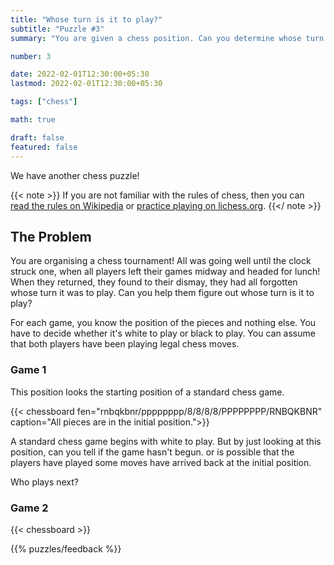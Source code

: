```yaml
---
title: "Whose turn is it to play?"
subtitle: "Puzzle #3"
summary: "You are given a chess position. Can you determine whose turn it is to play?"

number: 3

date: 2022-02-01T12:30:00+05:30
lastmod: 2022-02-01T12:30:00+05:30

tags: ["chess"]

math: true

draft: false
featured: false
---
```



We have another chess puzzle!

{{< note >}}
If you are not familiar with the rules of chess, then you can [read the rules on Wikipedia](https://en.wikipedia.org/wiki/Rules_of_chess) or [practice playing on lichess.org](https://lichess.org/learn).
{{</ note >}}

## The Problem

You are organising a chess tournament! 
All was going well until the clock struck one, when all players left their games midway and headed for lunch! When they returned, they found to their dismay, they had all forgotten whose turn it was to play. 
Can you help them figure out whose turn is it to play?

For each game, you know the position of the pieces and nothing else. You have to decide whether it's white to play or black to play. 
You can assume that both players have been playing legal chess moves.

### Game 1
This position looks the starting position of a standard chess game. 

{{< chessboard fen="rnbqkbnr/pppppppp/8/8/8/8/PPPPPPPP/RNBQKBNR" caption="All pieces are in the initial position.">}}

A standard chess game begins with white to play. But by just looking at this position, can you tell if the game hasn't begun. or is possible that the players have played some moves have arrived back at the initial position.

Who plays next?

### Game 2
{{< chessboard >}}

{{% puzzles/feedback %}}